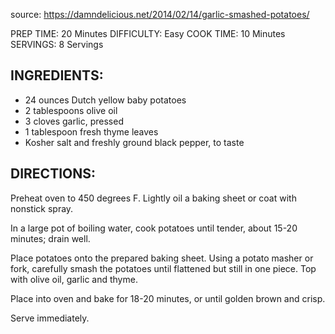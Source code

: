 source: https://damndelicious.net/2014/02/14/garlic-smashed-potatoes/

PREP TIME:
20 Minutes
DIFFICULTY:
Easy
COOK TIME:
10 Minutes
SERVINGS:
8 Servings

## INGREDIENTS:
* 24 ounces Dutch yellow baby potatoes
* 2 tablespoons olive oil
* 3 cloves garlic, pressed
* 1 tablespoon fresh thyme leaves
* Kosher salt and freshly  ground black pepper, to taste

## DIRECTIONS:
Preheat oven to 450 degrees F. Lightly oil a baking sheet or coat with nonstick spray.

In a large pot of boiling water, cook potatoes until tender, about 15-20 minutes; drain well.

Place potatoes onto the prepared baking sheet. Using a potato masher or fork, carefully smash the potatoes until flattened but still in one piece. Top with olive oil, garlic and thyme.

Place into oven and bake for 18-20 minutes, or until golden brown and crisp.

Serve immediately.
